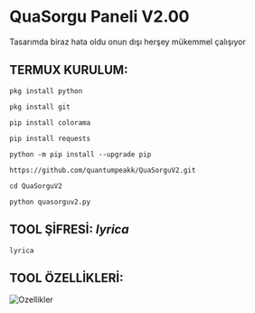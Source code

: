 # QuaSorgu Paneli V2.00
Tasarımda biraz hata oldu onun dışı herşey mükemmel çalışıyor
## TERMUX KURULUM:

```
pkg install python
```
```
pkg install git
```
```
pip install colorama
```
```
pip install requests
```
```
python -m pip install --upgrade pip
```
```
https://github.com/quantumpeakk/QuaSorguV2.git
```
```
cd QuaSorguV2
```
```
python quasorguv2.py
```

## TOOL ŞİFRESİ: *lyrica*
```
lyrica
```

## TOOL ÖZELLİKLERİ:
![Ozellikler](https://r.resimlink.com/LIG5N_MhTm.jpg)
